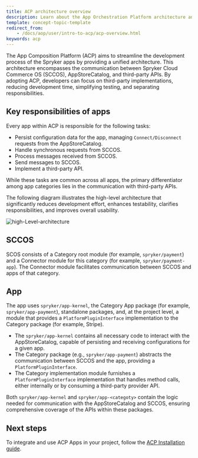 ```yaml
---
title: ACP architecture overview
description: Learn about the App Orchestration Platform architecture and how to use it.
template: concept-topic-template
redirect_from:
    - /docs/aop/user/intro-to-acp/acp-overview.html
keywords: acp
---
```


The App Composition Platform (ACP) aims to streamline the development process of the Spryker apps by providing a unified architecture. This architecture encompasses the communication between Spryker Cloud Commerce OS (SCCOS), AppStoreCatalog, and third-party APIs. By adopting ACP, developers can focus on third-party implementations, reducing development time, simplifying testing, and separating responsibilities.

## Key responsibilities of apps

Every app within ACP is responsible for the following tasks:

* Persist configuration data for the app, managing `Connect/Disconnect` requests from the AppStoreCatalog.
* Handle synchronous requests from SCCOS.
* Process messages received from SCCOS.
* Send messages to SCCOS.
* Implement a third-party API.

While these tasks are common across all apps, the primary differentiator among app categories lies in the communication with third-party APIs.

The following diagram illustrates the high-level architecture that significantly reduces development effort, enhances testability, clarifies responsibilities, and improves overall usability.

![high-Level-architecture](https://spryker.s3.eu-central-1.amazonaws.com/docs/aop/dev/acp-architecture/high-level-architecture.png)

## SCCOS

SCOS consists of a Category root module (for example, `spryker/payment`) and a Connector module for this category (for example, `spryker/payment-app`). The Connector module facilitates communication between SCCOS and apps of that category.

## App

The app uses `spryker/app-kernel`, the Category App package (for example, `spryker/app-payment`), standalone packages, and, at the project level, a module that provides a `PlatformPluginInterface` implementation to the Category package (for example, Stripe).

- The `spryker/app-kernel` contains all necessary code to interact with the AppStoreCatalog, capable of persisting and receiving configurations for a given app.
- The Category package (e.g., `spryker/app-payment`) abstracts the communication between SCCOS and the app, providing a `PlatformPluginInterface`.
- The Category implementation module furnishes a `PlatformPluginInterface` implementation that handles method calls, either internally or by consuming a third-party provider API.

Both `spryker/app-kernel` and `spryker/app-<categoty>` contain the logic needed for communication with the AppStoreCatalog and SCCOS, ensuring comprehensive coverage of the APIs within these packages.

## Next steps

To integrate and use ACP Apps in your project, follow the [ACP Installation guide](/docs/acp/user/app-composition-platform-installation.html#getting-sccos-acp-ready).
